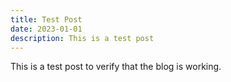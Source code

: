 ```yaml
---
title: Test Post
date: 2023-01-01
description: This is a test post
---
```


This is a test post to verify that the blog is working.